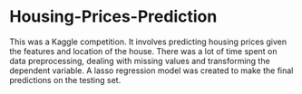 # Housing-Prices-Prediction
This was a Kaggle competition.  It involves predicting housing prices given the features and location of the house.  There was a lot of time spent on data preprocessing, dealing with missing values and transforming the dependent variable.  A lasso regression model was created to make the final predictions on the testing set.
